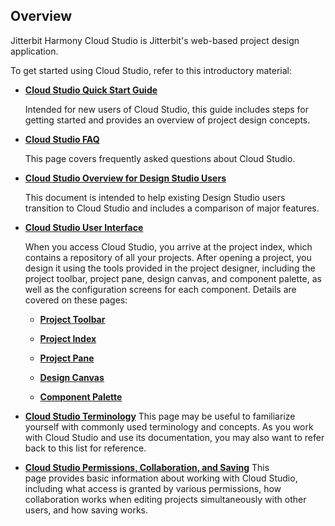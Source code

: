 ## Overview

Jitterbit Harmony Cloud Studio is Jitterbit's web-based project design application.

To get started using Cloud Studio, refer to this introductory material:

-   **[Cloud Studio Quick Start Guide](https://success.jitterbit.com/display/CS/Cloud+Studio+Quick+Start+Guide)**

    Intended for new users of Cloud Studio, this guide includes steps for getting started and provides an overview
    of project design concepts.

-   **[Cloud Studio FAQ](https://success.jitterbit.com/display/CS/Cloud+Studio+FAQ)**

    This page covers frequently asked questions about Cloud Studio.

-   **[Cloud Studio Overview for Design Studio Users](https://success.jitterbit.com/display/CS/Cloud+Studio+Overview+for+Design+Studio+Users)**

    This document is intended to help existing Design Studio users transition to Cloud Studio and includes a
    comparison of major features.

-   **[Cloud Studio User Interface](https://success.jitterbit.com/display/CS/Cloud+Studio+User+Interface)**

    When you access Cloud Studio, you arrive at the project index, which contains a repository of all your projects.
    After opening a project, you design it using the tools provided in the project designer, including the project
    toolbar, project pane, design canvas, and component palette, as well as the configuration screens for each
    component. Details are covered on these pages:

    -   **[Project Toolbar](https://success.jitterbit.com/display/CS/Project+Toolbar)**

    -   **[Project Index](https://success.jitterbit.com/display/CS/Project+Index)**

    -   **[Project Pane](https://success.jitterbit.com/display/CS/Project+Pane)**

    -   **[Design Canvas](https://success.jitterbit.com/display/CS/Design+Canvas)**

    -   **[Component Palette](https://success.jitterbit.com/display/CS/Component+Palette)**

-   **[Cloud Studio Terminology](https://success.jitterbit.com/display/CS/Cloud+Studio+Terminology)**
    This page may be useful to familiarize yourself with commonly used terminology and concepts. As you work with
    Cloud Studio and use its documentation, you may also want to refer back to this list for reference.

-   **[Cloud Studio Permissions, Collaboration, and
    Saving](https://success.jitterbit.com/display/CS/Cloud+Studio+Permissions%2C+Collaboration%2C+and+Saving)**
    This page provides basic information about working with Cloud Studio, including what access is granted by
    various permissions, how collaboration works when editing projects simultaneously with other users, and how
    saving works.
